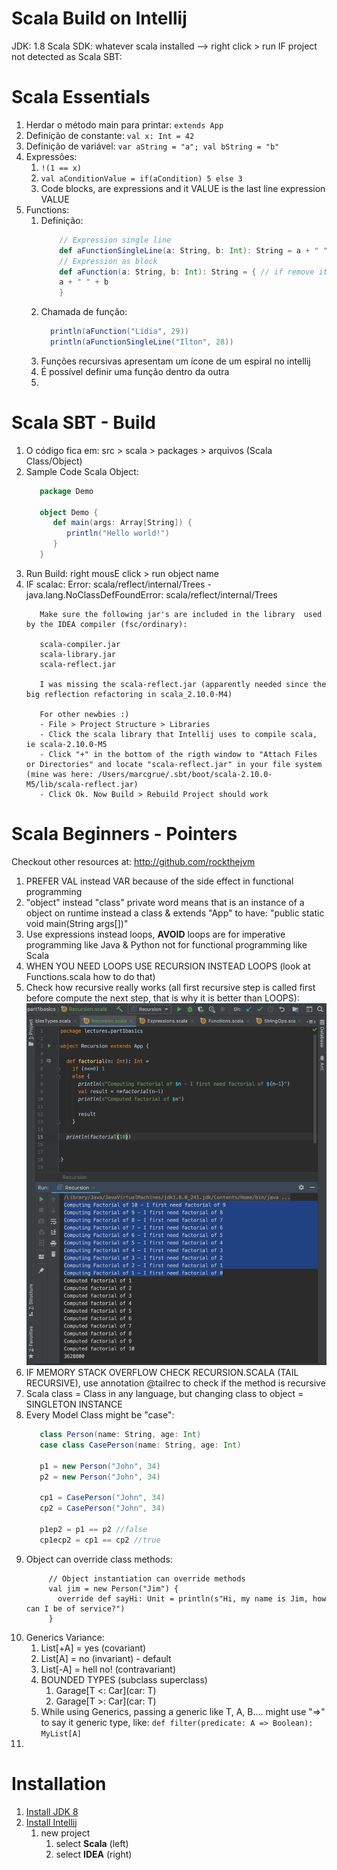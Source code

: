 # Scala Build on Intellij
JDK: 1.8
Scala SDK: whatever scala installed
--> right click > run
IF project not detected as Scala SBT: 

# Scala Essentials

1. Herdar o método main para printar: ``` extends App ```
1. Definição de constante: ``` val x: Int = 42 ```
1. Definição de variável: ``` var aString = "a"; val bString = "b" ```
1. Expressões: 
   1. ``` !(1 == x) ``` 
   1. ``` val aConditionValue = if(aCondition) 5 else 3 ```
   1. Code blocks, are expressions and it VALUE is the last line expression VALUE
1. Functions:
   1. Definição:
        ```scala
            // Expression single line
            def aFunctionSingleLine(a: String, b: Int): String = a + " " + b
            // Expression as block
            def aFunction(a: String, b: Int): String = { // if remove it :String it compiler automatically knows what to return
            a + " " + b
            }
        ```
   1. Chamada de função:
        ```scala
          println(aFunction("Lídia", 29))
          println(aFunctionSingleLine("Ilton", 28))
        ```
   1. Funções recursivas apresentam um ícone de um espiral no intellij
   1. É possível definir uma função dentro da outra
   1.  

# Scala SBT - Build

1. O código fica em: src > scala > packages > arquivos (Scala Class/Object)
1. Sample Code Scala Object:
   ```scala
      package Demo
      
      object Demo {
         def main(args: Array[String]) {
            println("Hello world!")
         }
      }
   ```
1. Run Build: right mousE click > run object name 
1. IF scalac: Error: scala/reflect/internal/Trees - java.lang.NoClassDefFoundError: scala/reflect/internal/Trees
   ```   
      Make sure the following jar's are included in the library  used by the IDEA compiler (fsc/ordinary):
   
      scala-compiler.jar
      scala-library.jar
      scala-reflect.jar
      
      I was missing the scala-reflect.jar (apparently needed since the big reflection refactoring in scala_2.10.0-M4)
      
      For other newbies :)
      - File > Project Structure > Libraries
      - Click the scala library that Intellij uses to compile scala, ie scala-2.10.0-M5
      - Click "+" in the bottom of the rigth window to "Attach Files or Directories" and locate "scala-reflect.jar" in your file system (mine was here: /Users/marcgrue/.sbt/boot/scala-2.10.0-M5/lib/scala-reflect.jar)
      - Click Ok. Now Build > Rebuild Project should work
   ```

# Scala Beginners - Pointers
Checkout other resources at: http://github.com/rockthejvm

1. PREFER VAL instead VAR because of the side effect in functional programming
1. "object" instead "class" private word means that is an instance of a object on runtime instead a class & extends "App" to have: "public static void main(String args[])" 
1. Use expressions instead loops, __AVOID__ loops are for imperative programming like Java & Python not for functional programming like Scala
1. WHEN YOU NEED LOOPS USE RECURSION INSTEAD LOOPS (look at Functions.scala how to do that)
1. Check how recursive really works (all first recursive step is called first before compute the next step, that is why it is better than LOOPS):
![How recursive calls work](https://github.com/TonGarcia/scala-jvm-starter/blob/master/imgs/how_recursive_works.png?raw=true)
1. IF MEMORY STACK OVERFLOW CHECK RECURSION.SCALA (TAIL RECURSIVE), use annotation @tailrec to check if the method is recursive
1. Scala class = Class in any language, but changing class to object = SINGLETON INSTANCE
1. Every Model Class might be "case":
    ```scala
       class Person(name: String, age: Int)
       case class CasePerson(name: String, age: Int)
   
       p1 = new Person("John", 34)
       p2 = new Person("John", 34)
   
       cp1 = CasePerson("John", 34)
       cp2 = CasePerson("John", 34)
   
       p1ep2 = p1 == p2 //false
       cp1ecp2 = cp1 == cp2 //true
    ```
1. Object can override class methods:
    ```
         // Object instantiation can override methods
         val jim = new Person("Jim") {
           override def sayHi: Unit = println(s"Hi, my name is Jim, how can I be of service?")
         }
    ```
1. Generics Variance:
    1. List[+A] = yes (covariant)
    1. List[A] = no (invariant) - default
    1. List[-A] = hell no! (contravariant)
    1. BOUNDED TYPES (subclass superclass)
        1. Garage[T <: Car](car: T)
        1. Garage[T >: Car](car: T)
    1. While using Generics, passing a generic like T, A, B.... might use "=>" to say it generic type, like: ``` def filter(predicate: A => Boolean): MyList[A] ```
1. 


# Installation

1. [Install JDK 8](https://www.oracle.com/java/technologies/javase/javase-jdk8-downloads.html)
1. [Install Intellij](https://www.jetbrains.com/idea/download/)
    1. new project
        1. select __Scala__ (left)
        1. select __IDEA__ (right)
     
